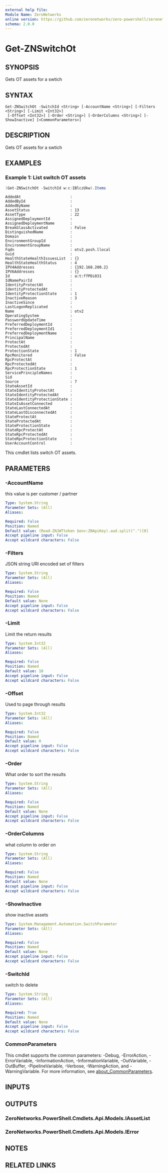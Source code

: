 ```yaml
---
external help file:
Module Name: ZeroNetworks
online version: https://github.com/zeronetworks/zero-powershell/zeronetworks/get-znswitchot
schema: 2.0.0
---
```


# Get-ZNSwitchOt

## SYNOPSIS
Gets OT assets for a swtich

## SYNTAX

```
Get-ZNSwitchOt -SwitchId <String> [-AccountName <String>] [-Filters <String>] [-Limit <Int32>]
 [-Offset <Int32>] [-Order <String>] [-OrderColumns <String>] [-ShowInactive] [<CommonParameters>]
```

## DESCRIPTION
Gets OT assets for a swtich

## EXAMPLES

### Example 1: List switch OT assets
```powershell
(Get-ZNSwitchOt -SwitchId w:c:IBlczUkw).Items 
```

```output
AddedAt                      : 
AddedById                    : 
AddedByName                  : 
AssetStatus                  : 13
AssetType                    : 22
AssignedDeploymentId         : 
AssignedDeploymentName       : 
BreakGlassActivated          : False
DistinguishedName            : 
Domain                       : 
EnvironmentGroupId           : 
EnvironmentGroupName         : 
Fqdn                         : otv2.posh.llocal
Guid                         : 
HealthStateHealthIssuesList  : {}
HealthStateHealthStatus      : 4
IPV4Addresses                : {192.168.200.2}
IPV6Addresses                : {}
Id                           : a:t:ffPDi031
IdNamePairId                 : 
IdentityProtectAt            : 
IdentityProtectedAt          : 
IdentityProtectionState      : 1
InactiveReason               : 3
InactiveSince                : 
LastLogonReplicated          : 
Name                         : otv2
OperatingSystem              : 
PasswordUpdateTime           : 
PreferredDeploymentId        : 
PreferredDeploymentId1       : 
PreferredDeploymentName      : 
PrincipalName                : 
ProtectAt                    : 
ProtectedAt                  : 
ProtectionState              : 1
RpcMonitored                 : False
RpcProtectAt                 : 
RpcProtectedAt               : 
RpcProtectionState           : 1
ServicePrincipleNames        : 
Sid                          : 
Source                       : 7
StateAssetId                 : 
StateIdentityProtectAt       : 
StateIdentityProtectedAt     : 
StateIdentityProtectionState : 
StateIsAssetConnected        : 
StateLastConnectedAt         : 
StateLastDisconnectedAt      : 
StateProtectAt               : 
StateProtectedAt             : 
StateProtectionState         : 
StateRpcProtectAt            : 
StateRpcProtectedAt          : 
StateRpcProtectionState      : 
UserAccountControl           :
```

This cmdlet lists switch OT assets.

## PARAMETERS

### -AccountName
this value is per customer / partner

```yaml
Type: System.String
Parameter Sets: (All)
Aliases:

Required: False
Position: Named
Default value: (Read-ZNJWTtoken $env:ZNApiKey).aud.split(".")[0]
Accept pipeline input: False
Accept wildcard characters: False
```

### -Filters
JSON string URI encoded set of filters

```yaml
Type: System.String
Parameter Sets: (All)
Aliases:

Required: False
Position: Named
Default value: None
Accept pipeline input: False
Accept wildcard characters: False
```

### -Limit
Limit the return results

```yaml
Type: System.Int32
Parameter Sets: (All)
Aliases:

Required: False
Position: Named
Default value: 10
Accept pipeline input: False
Accept wildcard characters: False
```

### -Offset
Used to page through results

```yaml
Type: System.Int32
Parameter Sets: (All)
Aliases:

Required: False
Position: Named
Default value: 0
Accept pipeline input: False
Accept wildcard characters: False
```

### -Order
What order to sort the results

```yaml
Type: System.String
Parameter Sets: (All)
Aliases:

Required: False
Position: Named
Default value: None
Accept pipeline input: False
Accept wildcard characters: False
```

### -OrderColumns
what column to order on

```yaml
Type: System.String
Parameter Sets: (All)
Aliases:

Required: False
Position: Named
Default value: None
Accept pipeline input: False
Accept wildcard characters: False
```

### -ShowInactive
show inactive assets

```yaml
Type: System.Management.Automation.SwitchParameter
Parameter Sets: (All)
Aliases:

Required: False
Position: Named
Default value: None
Accept pipeline input: False
Accept wildcard characters: False
```

### -SwitchId
switch to delete

```yaml
Type: System.String
Parameter Sets: (All)
Aliases:

Required: True
Position: Named
Default value: None
Accept pipeline input: False
Accept wildcard characters: False
```

### CommonParameters
This cmdlet supports the common parameters: -Debug, -ErrorAction, -ErrorVariable, -InformationAction, -InformationVariable, -OutVariable, -OutBuffer, -PipelineVariable, -Verbose, -WarningAction, and -WarningVariable. For more information, see [about_CommonParameters](http://go.microsoft.com/fwlink/?LinkID=113216).

## INPUTS

## OUTPUTS

### ZeroNetworks.PowerShell.Cmdlets.Api.Models.IAssetList

### ZeroNetworks.PowerShell.Cmdlets.Api.Models.IError

## NOTES

## RELATED LINKS

